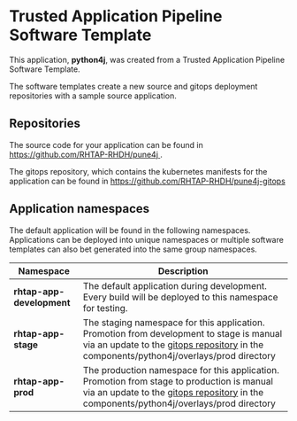 # Trusted Application Pipeline Software Template

This application, **python4j**, was created from a Trusted Application Pipeline Software Template.

The software templates create a new source and gitops deployment repositories with a sample source application. 

## Repositories

The source code for your application can be found in [https://github.com/RHTAP-RHDH/pune4j ](https://github.com/RHTAP-RHDH/pune4j ).
 
The gitops repository, which contains the kubernetes manifests for the application can be found in 
[https://github.com/RHTAP-RHDH/pune4j-gitops ](https://github.com/RHTAP-RHDH/pune4j-gitops ) 

## Application namespaces 

The default application will be found in the following namespaces. Applications can be deployed into unique namespaces or multiple software templates can also bet generated into the same group namespaces.  

|  Namespace   |  Description   |  
| -------- | -------- |   
| **rhtap-app-development** | The default application during development. Every build will be deployed to this namespace for testing. | 
| **rhtap-app-stage** | The staging namespace for this application. Promotion from development to stage is manual via an update to the [gitops repository](https://github.com/RHTAP-RHDH/pune4j-gitops ) in the components/python4j/overlays/prod directory |  
| **rhtap-app-prod** | The production namespace for this application. Promotion from stage to production is manual via an update to the [gitops repository](https://github.com/RHTAP-RHDH/pune4j-gitops ) in the components/python4j/overlays/prod directory | 